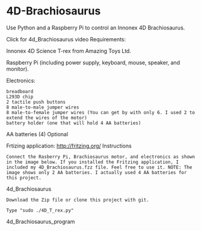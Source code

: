 # 4D-Brachiosaurus

Use Python and a Raspberry Pi to control an Innonex 4D Brachiosaurus.

Click for 4d_Brachiosaurus video
Requirements:

Innonex 4D Science T-rex from Amazing Toys Ltd.

Raspberry Pi (including power supply, keyboard, mouse, speaker, and monitor).

Electronics:

    breadboard
    L293D chip
    2 tactile push buttons
    8 male-to-male jumper wires
    8 male-to-female jumper wires (You can get by with only 6. I used 2 to extend the wires of the motor)
    battery holder (one that will hold 4 AA batteries)

AA batteries (4)
Optional

Frtizing application: http://fritzing.org/
Instructions

    Connect the Rasberry Pi, Brachiosaurus motor, and electronics as shown in the image below. If you installed the Fritzing application, I included my 4D_Brachiosaurus.fzz file. Feel free to use it. NOTE: The image shows only 2 AA batteries. I actually used 4 AA batteries for this project.

4d_Brachiosaurus

    Download the Zip file or clone this project with git.

    Type "sudo ./4D_T_rex.py"

4d_Brachiosaurus_program
